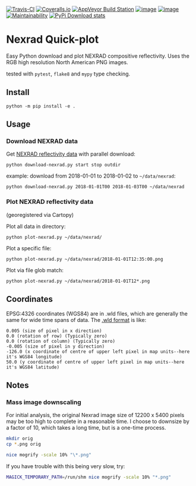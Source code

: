 [![Travis-CI](https://travis-ci.org/scivision/nexrad-quick-plot.svg?branch=master)](https://travis-ci.org/scivision/nexrad-quick-plot)
[![Coveralls.io](https://coveralls.io/repos/github/scivision/nexrad-quick-plot/badge.svg?branch=master)](https://coveralls.io/github/scivision/nexrad-quick-plot?branch=master)
[![AppVeyor Build Station](https://ci.appveyor.com/api/projects/status/jmiiyri2xqdvu5wm?svg=true)](https://ci.appveyor.com/project/scivision/nexrad-quick-plot)
[![image](https://img.shields.io/pypi/pyversions/NEXRAD-quickplot.svg)](https://pypi.python.org/pypi/NEXRAD-quickplot)
[![image](https://img.shields.io/pypi/format/NEXRAD-quickplot.svg)](https://pypi.python.org/pypi/NEXRAD-quickplot)
[![Maintainability](https://api.codeclimate.com/v1/badges/d2df020d3c1e6522412a/maintainability)](https://codeclimate.com/github/scivision/nexrad-quick-plot/maintainability)
[![PyPi Download stats](http://pepy.tech/badge/NEXRAD-quickplot)](http://pepy.tech/project/NEXRAD-quickplot)

# Nexrad Quick-plot

Easy Python download and plot NEXRAD compositive reflectivity. Uses the
RGB high resolution North American PNG images.

tested with `pytest`, `flake8` and `mypy` type checking.

## Install

    python -m pip install -e .

## Usage


### Download NEXRAD data

Get 
[NEXRAD reflectivity data](https://mesonet.agron.iastate.edu/docs/nexrad_composites/) 
with parallel download:

    python download-nexrad.py start stop outdir

example: download from 2018-01-01 to 2018-01-02 to `~/data/nexrad`:

    python download-nexrad.py 2018-01-01T00 2018-01-03T00 ~/data/nexrad

### Plot NEXRAD reflectivity data

(georegistered via Cartopy)

Plot all data in directory:

    python plot-nexrad.py ~/data/nexrad/

Plot a specific file:

    python plot-nexrad.py ~/data/nexrad/2018-01-01T12:35:00.png

Plot via file glob match:

    python plot-nexrad.py ~/data/nexrad/2018-01-01T12*.png

## Coordinates

EPSG:4326 coordinates (WGS84) are in .wld files, which are generally the
same for wide time spans of data. The [.wld
format](https://mesonet.agron.iastate.edu/docs/radmapserver/howto.html#toc3.3)
is like:

    0.005 (size of pixel in x direction)
    0.0 (rotation of row) (Typically zero)
    0.0 (rotation of column) (Typically zero)
    -0.005 (size of pixel in y direction)
    -126.0 (x coordinate of centre of upper left pixel in map units--here it's WGS84 longitude)
    50.0 (y coordinate of centre of upper left pixel in map units--here it's WGS84 latitude)

## Notes


### Mass image downscaling

For initial analysis, the original Nexrad image size of 12200 x 5400
pixels may be too high to complete in a reasonable time. I choose to
downsize by a factor of 10, which takes a long time, but is a one-time
process.

```bash
mkdir orig
cp *.png orig

nice mogrify -scale 10% "\*.png"
```

If you have trouble with this being very slow, try:

```bash
MAGICK_TEMPORARY_PATH=/run/shm nice mogrify -scale 10% "*.png"
```


